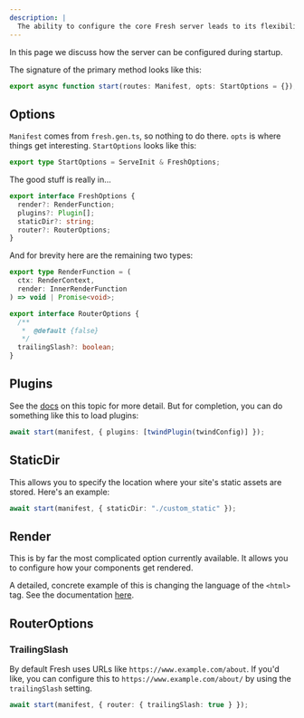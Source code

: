 ```yaml
---
description: |
  The ability to configure the core Fresh server leads to its flexibility.
---
```


In this page we discuss how the server can be configured during startup.

The signature of the primary method looks like this:

```ts { "title": "Type Signature", "lang_switcher": false }
export async function start(routes: Manifest, opts: StartOptions = {});
```

## Options

`Manifest` comes from `fresh.gen.ts`, so nothing to do there. `opts` is where
things get interesting. `StartOptions` looks like this:

```ts { "title": "Type Definition", "lang_switcher": false }
export type StartOptions = ServeInit & FreshOptions;
```

The good stuff is really in...

```ts { "title": "Type Definition", "lang_switcher": false }
export interface FreshOptions {
  render?: RenderFunction;
  plugins?: Plugin[];
  staticDir?: string;
  router?: RouterOptions;
}
```

And for brevity here are the remaining two types:

```ts { "title": "Type Definitions", "lang_switcher": false }
export type RenderFunction = (
  ctx: RenderContext,
  render: InnerRenderFunction
) => void | Promise<void>;

export interface RouterOptions {
  /**
   *  @default {false}
   */
  trailingSlash?: boolean;
}
```

## Plugins

See the [docs](/docs/concepts/plugins) on this topic for more detail. But for
completion, you can do something like this to load plugins:

```ts { "title": "main.ts" }
await start(manifest, { plugins: [twindPlugin(twindConfig)] });
```

## StaticDir

This allows you to specify the location where your site's static assets are
stored. Here's an example:

```ts { "title": "main.ts" }
await start(manifest, { staticDir: "./custom_static" });
```

## Render

This is by far the most complicated option currently available. It allows you to
configure how your components get rendered.

A detailed, concrete example of this is changing the language of the `<html>`
tag. See the documentation [here](/docs/examples/setting-the-language).

## RouterOptions

### TrailingSlash

By default Fresh uses URLs like `https://www.example.com/about`. If you'd like,
you can configure this to `https://www.example.com/about/` by using the
`trailingSlash` setting.

```ts { "title": "main.ts" }
await start(manifest, { router: { trailingSlash: true } });
```
